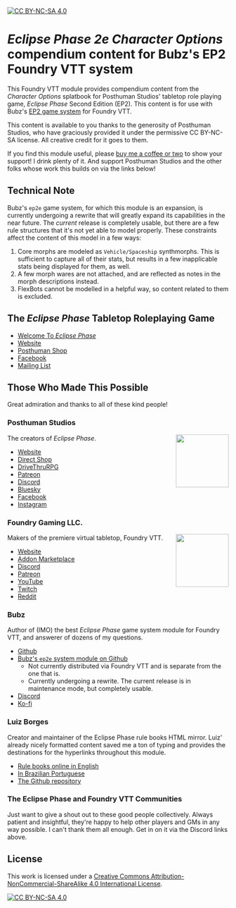 [![CC BY-NC-SA 4.0][cc-by-nc-sa-shield]][cc-by-nc-sa]

# *Eclipse Phase 2e Character Options* compendium content for Bubz's EP2 Foundry VTT system

This Foundry VTT module provides compendium content from the *Character Options* splatbook for Posthuman Studios'
tabletop role playing game, *Eclipse Phase* Second Edition (EP2). This content is for use with Bubz's [EP2 game
system][bubz-ep2e-github] for Foundry VTT.

This content is available to you thanks to the generosity of Posthuman Studios, who have graciously provided it under
the permissive CC BY-NC-SA license. All creative credit for it goes to them.

If you find this module useful, please [buy me a coffee or two][mikenerone-ko-fi] to show your support! I drink plenty
of it. And support Posthuman Studios and the other folks whose work this builds on via the links below!

## Technical Note
Bubz's `ep2e` game system, for which this module is an expansion, is currently undergoing a rewrite that will greatly
expand its capabilities in the near future. The *current* release is completely usable, but there are a few rule
structures that it's not yet able to model properly. These constraints affect the content of this model in a few ways:
1. Core morphs are modeled as `Vehicle/Spaceship` synthmorphs. This is sufficient to capture all of their stats, but
results in a few inapplicable stats being displayed for them, as well.
2. A few morph wares are not attached, and are reflected as notes in the morph descriptions instead.
3. FlexBots cannot be modelled in a helpful way, so content related to them is excluded.

## The *Eclipse Phase* Tabletop Roleplaying Game
- [Welcome To *Eclipse Phase*][ep-welcome]
- [Website][ep]
- [Posthuman Shop][posthuman-shop]
- [Facebook][ep-facebook]
- [Mailing List][ep-list]

## Those Who Made This Possible
Great admiration and thanks to all of these kind people!

### Posthuman Studios
<img align="right" src="https://posthumanstudios.com/assets/images/image01.png" height="120"/>

The creators of *Eclipse Phase*.

- [Website][posthuman]
- [Direct Shop][posthuman-shop]
- [DriveThruRPG][posthuman-dtrpg]
- [Patreon][posthuman-patreon]
- [Discord][posthuman-discord]
- [Bluesky][posthuman-bsky]
- [Facebook][posthuman-fb]
- [Instagram][posthuman-insta]

### Foundry Gaming LLC.
<img align="right" src="https://r2.foundryvtt.com/website-static-public/assets/icons/fvtt.png" height="120"/>

Makers of the premiere virtual tabletop, Foundry VTT.
- [Website][foundry]
- [Addon Marketplace][foundry-market]
- [Discord][foundry-discord]
- [Patreon][foundry-patreon]
- [YouTube][foundry-youtube]
- [Twitch][foundry-twitch]
- [Reddit][foundry-reddit]

### Bubz
Author of (IMO) the best *Eclipse Phase* game system module for Foundry VTT, and answerer of dozens of my questions.
- [Github][bubz]
- [Bubz's `ep2e` system module on Github][bubz-ep2e-github]
  - Not currently distributed via Foundry VTT and is separate from the one that is.
  - Currently undergoing a rewrite. The current release is in maintenance mode, but completely usable.
- [Discord][bubz-discord]
- [Ko-fi][bubz-ko-fi]

### Luiz Borges
Creator and maintainer of the Eclipse Phase rule books HTML mirror. Luiz' already nicely formatted content saved me a
ton of typing and provides the destinations for the hyperlinks throughout this module.
- [Rule books online in English][ep2html-site-en]
- [In Brazilian Portuguese][ep2html-site-pt_br]
- [The Github repository][ep2html-github]

### The Eclipse Phase and Foundry VTT Communities
Just want to give a shout out to these good people collectively. Always patient and insightful, they're happy to help
other players and GMs in any way possible. I can't thank them all enough. Get in on it via the Discord links above.

## License

This work is licensed under a [Creative Commons Attribution-NonCommercial-ShareAlike 4.0 International
License][cc-by-nc-sa].

[![CC BY-NC-SA 4.0][cc-by-nc-sa-image]][cc-by-nc-sa]

<!-- Link definitions -->
[bubz-discord]: https://discord.gg/zs4jMnFqjx
[bubz-ep2e-github]: https://github.com/Bubz43/ep2e
[bubz-ko-fi]: https://ko-fi.com/D1D24OIY7
[bubz]: https://github.com/Bubz43
[cc-by-nc-sa-image]: https://licensebuttons.net/l/by-nc-sa/4.0/88x31.png
[cc-by-nc-sa-shield]: https://img.shields.io/badge/License-CC%20BY--NC--SA%204.0-lightgrey.svg
[cc-by-nc-sa]: https://creativecommons.org/licenses/by-nc-sa/4.0/
[ep-facebook]: https://www.facebook.com/EclipsePhase
[ep-list]: https://eepurl.com/RIsbn
[ep-welcome]: https://welcometoeclipsephase.com/
[ep]: https://eclipsephase.com/
[ep2html-github]: https://github.com/luizbgomide/EclipsePhase2e-ptbr
[ep2html-site-en]: https://eclipsephase.github.io/en/
[ep2html-site-pt_br]: https://eclipsephase.github.io/pt_br/
[foundry-discord]: https://discord.gg/foundryvtt
[foundry-market]: https://foundryvtt.store/
[foundry-patreon]: https://www.patreon.com/foundryvtt
[foundry-reddit]: https://www.reddit.com/r/FoundryVTT/
[foundry-twitch]: https://twitch.tv/foundryvtt
[foundry-youtube]: https://www.youtube.com/foundrynet
[foundry]: https://foundryvtt.com/
[mikenerone-ko-fi]: https://ko-fi.com/mikenerone
[posthuman-bsky]: https://bsky.app/profile/posthumanstudios.com
[posthuman-discord]: https://discord.gg/bPkxUxh
[posthuman-dtrpg]: https://www.drivethrurpg.com/en/publisher/3228/posthuman-studios
[posthuman-fb]: https://www.facebook.com/posthumanstudios
[posthuman-insta]: https://instagram.com/posthumanstudios
[posthuman-patreon]: https://www.patreon.com/c/posthumanstudios/
[posthuman-shop]: https://posthumanstudios.com/
[posthuman]: https://posthumanstudios.com/
